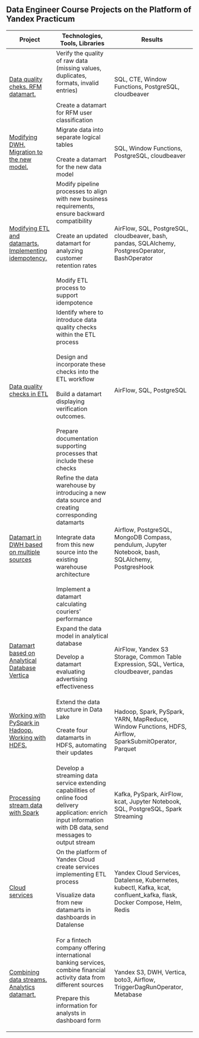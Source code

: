 ## Data Engineer Course Projects on the Platform of Yandex Practicum

| Project                                        | Technologies, Tools, Libraries                  | Results                                                                  |
|------------------------------------------------|-------------------------------------------------|--------------------------------------------------------------------------|
| [Data quality cheks. RFM datamart.](</01 Data quality cheks. RFM datamart./README.md>)      | Verify the quality of raw data (missing values, duplicates, formats, invalid entries)<br/><br/>Create a datamart for RFM user classification                             | SQL, CTE, Window Functions, PostgreSQL, cloudbeaver                      | Expanded skills in utilizing window functions and built-in data validation mechanisms in `PostgreSQL`<br/><br/>Implemented `Common Table Expression`, utilized `cloudbeaver`
| [Modifying DWH. Migration to the new model.](</02 Modifying DWH. Migration to the new model./README.md>)              | Migrate data into separate logical tables<br/><br/>Create a datamart for the new data model                               | SQL, Window Functions, PostgreSQL, cloudbeaver                           | Grasped the principles of constructing `Data Warehouse`, its layer structure and purposes
| [Modifying ETL and datamarts. Implementing idempotency.](</03 Modifying ETL and datamarts. Implementing idempotency./README.md>)   | Modify pipeline processes to align with new business requirements, ensure backward compatibility<br/><br/>Create an updated datamart for analyzing customer retention rates<br/><br/>Modify ETL process to support idempotence | AirFlow, SQL, PostgreSQL, cloudbeaver, bash, pandas, SQLAlchemy, PostgresOperator, BashOperator | Mastered orchestration principles through `Airflow`<br/><br/>Learned how to work with `PostgreSQL` from Python using libraries like `psycopg2`, `SQLAlchemy`<br/><br/>Acquired techniques for achieving idempotent operations.
| [Data quality checks in ETL](</04 Data quality checks in ETL/README.md>)                                      | Identify where to introduce data quality checks within the ETL process<br/><br/>Design and incorporate these checks into the ETL workflow<br/><br/>Build a datamart displaying verification outcomes.<br/><br/>Prepare documentation supporting processes that include these checks | AirFlow, SQL, PostgreSQL                                                 | Improved proficiency in working with `Airflow`<br/><br/>Gained hands-on experience processing files using `Python`<br/><br/>Prepared a `RunBook` for administrators
| [Datamart in DWH based on multiple sources](</05 Datamart in DWH based on multiple sources/README.md>)           | Refine the data warehouse by introducing a new data source and creating corresponding datamarts<br/><br/>Integrate data from this new source into the existing warehouse architecture<br/><br/>Implement a datamart calculating couriers' performance                    | Airflow, PostgreSQL, MongoDB Compass, pendulum, Jupyter Notebook, bash, SQLAlchemy, PostgresHook | Acquired practical expertise working with NoSQL databases such as `MongoDB`<br/><br/>Enhanced my understanding of designing pipelines in `Airflow`<br/><br/>Expanded my ability to utilize the `requests` library
| [Datamart based on Analytical Database Vertica](</06 Datamart based on Analytical Database Vertica/README.md>)    | Expand the data model in analytical database<p><p>Develop a datamart evaluating advertising effectiveness                                          | AirFlow, Yandex S3 Storage, Common Table Expression, SQL, Vertica, cloudbeaver, pandas               | Documented key differences between analytical and relational databases<p><p>Gained practical experience in creating projections and bulk loading data into `Vertica`
| [Working with PySpark in Hadoop. Working with HDFS.](</07 Working with PySpark in Hadoop. Working with HDFS./README.md>) | Extend the data structure in Data Lake<p><p>Create four datamarts in HDFS, automating their updates                                           | Hadoop, Spark, PySpark, YARN, MapReduce, Window Functions, HDFS, Airflow, SparkSubmitOperator, Parquet | Became familiar with operating within the `Hadoop` framework using `PySpark`, understanding nuances of `YARN` manager<p><p>Explored `Spark` internals including optimization settings, `data caching`, `broadcasting`, `predicate pushdown`<p><p>Studied advantages of `Parquet` format<p><p>Examined `MapReduce` technique
| [Processing stream data with Spark](</08 Processing stream data with Spark/README.md>)                                             | Develop a streaming data service extending capabilities of online food delivery application: enrich input information with DB data, send messages to output stream                                               | Kafka, PySpark, AirFlow, kcat, Jupyter Notebook, SQL, PostgreSQL, Spark Streaming                   |
| [Cloud services](</09 Cloud services/README.md>)                                    | On the platform of Yandex Cloud create services implementing ETL process<p><p>Visualize data from new datamarts in dashboards in Datalense                                                    | Yandex Cloud Services, Datalense, Kubernetes, kubectl, Kafka, kcat, confluent_kafka, flask, Docker Compose, Helm, Redis | Obtained practical experience deploying services in `Yandex Cloud`<p><p>Designed and configured containers and orchestrators exemplified by `Docker Compose` and `Kubernetes`<p><p>Acquired practical knowledge about queue systems demonstrated by `Kafka`
| [Combining data streams. Analytics datamart.](</10 Combining data streams. Analytics datamart./README.md>)     | For a fintech company offering international banking services, combine financial activity data from different sources<p><p>Prepare this information for analysts in dashboard form                                              | Yandex S3, DWH, Vertica, boto3, Airflow, TriggerDagRunOperator, Metabase                              | Designed and developed a `DWH`, ETL process, and dashboard leveraging cloud components from `Yandex Cloud`, analytical database `Vertica`, and BI reporting tool `Metabase`<p><p>Automated metric updates in dashboards using `Airflow`
